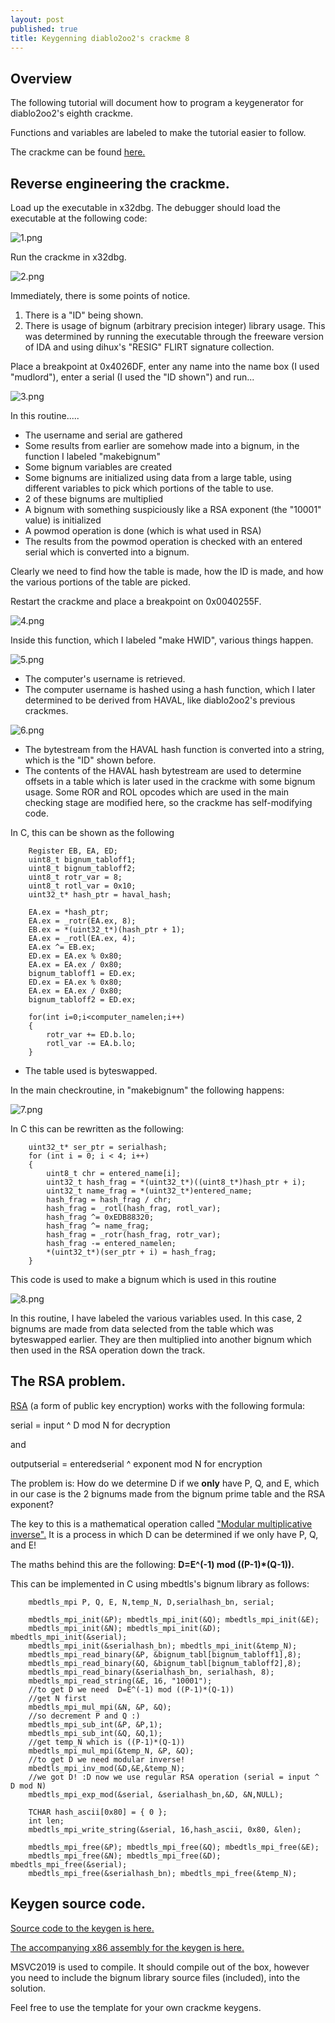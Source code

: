```yaml
---
layout: post
published: true
title: Keygenning diablo2oo2's crackme 8
---
```

## Overview

The following tutorial will document how to program a keygenerator for diablo2oo2's
eighth crackme.

Functions and variables are labeled to make the tutorial easier to follow.

The crackme can be found [here.](https://github.com/mudlord/crackme_solutions/blob/master/crackmes/d2k2_crackme8.zip)


## Reverse engineering the crackme.

Load up the executable in x32dbg. 
The debugger should load the executable at the following code:

![1.png]({{site.baseurl}}/images/crackme8/1.PNG)

Run the crackme in x32dbg.

![2.png]({{site.baseurl}}/images/crackme8/2.PNG)

Immediately, there is some points of notice.

1. There is a "ID" being shown.
2. There is usage of bignum (arbitrary precision integer) library usage. This was determined by
running the executable through the freeware version of IDA and using dihux's "RESIG" FLIRT signature
collection.

Place a breakpoint at 0x4026DF, enter any name into the name box (I used "mudlord"), enter a serial
(I used the "ID shown") and run...

![3.png]({{site.baseurl}}/images/crackme8/3.PNG)

In this routine.....
* The username and serial are gathered
* Some results from earlier are somehow made into a bignum, in the function I labeled "makebignum"
* Some bignum variables are created
* Some bignums are initialized using data from a large table, using different variables to pick 
which portions of the table to use.
* 2 of these bignums are multiplied
* A bignum with something suspiciously like a RSA exponent (the "10001" value) is initialized
* A powmod operation is done (which is what used in RSA)
* The results from the powmod operation is checked with an entered serial which is converted into
a bignum.

Clearly we need to find how the table is made, how the ID is made, and how the various portions of
the table are picked.

Restart the crackme and place a breakpoint on 0x0040255F.

![4.png]({{site.baseurl}}/images/crackme8/4.PNG)

Inside this function, which I labeled "make HWID", various things happen.

![5.png]({{site.baseurl}}/images/crackme8/5.PNG)

* The computer's username is retrieved.
* The computer username is hashed using a hash function, which I later determined to be derived from HAVAL, like diablo2oo2's previous crackmes.

![6.png]({{site.baseurl}}/images/crackme8/6.PNG)

* The bytestream from the HAVAL hash function is converted into a string, which is the "ID" shown before.
* The contents of the HAVAL hash bytestream are used to determine offsets in a table which is later
used in the crackme with some bignum usage. Some ROR and ROL opcodes which are used in the main checking stage are modified here, so the crackme has self-modifying code.

In C, this can be shown as the following

```
    Register EB, EA, ED;
	uint8_t bignum_tabloff1;
	uint8_t bignum_tabloff2;
	uint8_t rotr_var = 8;
	uint8_t rotl_var = 0x10;
	uint32_t* hash_ptr = haval_hash;

	EA.ex = *hash_ptr;
	EA.ex = _rotr(EA.ex, 8);
	EB.ex = *(uint32_t*)(hash_ptr + 1);
	EA.ex = _rotl(EA.ex, 4);
	EA.ex ^= EB.ex;
	ED.ex = EA.ex % 0x80;
	EA.ex = EA.ex / 0x80;
	bignum_tabloff1 = ED.ex;
	ED.ex = EA.ex % 0x80;
	EA.ex = EA.ex / 0x80;
	bignum_tabloff2 = ED.ex;

	for(int i=0;i<computer_namelen;i++)
	{
		rotr_var += ED.b.lo;
		rotl_var -= EA.b.lo;
	}
```

* The table used is byteswapped.

In the main checkroutine, in "makebignum" the following happens:

![7.png]({{site.baseurl}}/images/crackme8/7.PNG)

In C this can be rewritten as the following:

```
	uint32_t* ser_ptr = serialhash;
	for (int i = 0; i < 4; i++)
	{
		uint8_t chr = entered_name[i];
		uint32_t hash_frag = *(uint32_t*)((uint8_t*)hash_ptr + i);
		uint32_t name_frag = *(uint32_t*)entered_name;
		hash_frag = hash_frag / chr;
		hash_frag = _rotl(hash_frag, rotl_var);
		hash_frag ^= 0xEDB88320;
		hash_frag ^= name_frag;
		hash_frag = _rotr(hash_frag, rotr_var);
		hash_frag -= entered_namelen;
		*(uint32_t*)(ser_ptr + i) = hash_frag;
	}
```

This code is used to make a bignum which is used in this routine 

![8.png]({{site.baseurl}}/images/crackme8/8.PNG)

In this routine, I have labeled the various variables used. In this case, 2 bignums are made from data
selected from the table which was byteswapped earlier. They are then multiplied into another bignum which then used in the RSA operation down the track.

## The RSA problem.

[RSA](https://simple.wikipedia.org/wiki/RSA_algorithm) (a form of public key encryption) works with the following formula:

serial = input ^ D mod N for decryption

and 

outputserial = enteredserial ^ exponent mod N for encryption

The problem is: How do we determine D if we **only** have P, Q, and E, which in our case is the 2 bignums made from the bignum prime table and the RSA exponent?

The key to this is a mathematical operation called ["Modular multiplicative inverse".](https://en.wikipedia.org/wiki/Modular_multiplicative_inverse)
It is a process in which D can be determined if we only have P, Q, and E!

The maths behind this are the following:
**D=E^(-1) mod ((P-1)*(Q-1)).**

This can be implemented in C using mbedtls's bignum library as follows:
```
	mbedtls_mpi P, Q, E, N,temp_N, D,serialhash_bn, serial;
	
	mbedtls_mpi_init(&P); mbedtls_mpi_init(&Q); mbedtls_mpi_init(&E);
	mbedtls_mpi_init(&N); mbedtls_mpi_init(&D); mbedtls_mpi_init(&serial);
	mbedtls_mpi_init(&serialhash_bn); mbedtls_mpi_init(&temp_N);
	mbedtls_mpi_read_binary(&P, &bignum_tabl[bignum_tabloff1],8);
	mbedtls_mpi_read_binary(&Q, &bignum_tabl[bignum_tabloff2],8);
	mbedtls_mpi_read_binary(&serialhash_bn, serialhash, 8);
	mbedtls_mpi_read_string(&E, 16, "10001");
	//to get D we need  D=E^(-1) mod ((P-1)*(Q-1))
	//get N first
	mbedtls_mpi_mul_mpi(&N, &P, &Q);
	//so decrement P and Q :)
	mbedtls_mpi_sub_int(&P, &P,1);
	mbedtls_mpi_sub_int(&Q, &Q,1);
	//get temp_N which is ((P-1)*(Q-1))
	mbedtls_mpi_mul_mpi(&temp_N, &P, &Q);
	//to get D we need modular inverse!
	mbedtls_mpi_inv_mod(&D,&E,&temp_N);
	//we got D! :D now we use regular RSA operation (serial = input ^ D mod N)
	mbedtls_mpi_exp_mod(&serial, &serialhash_bn,&D, &N,NULL);

	TCHAR hash_ascii[0x80] = { 0 };
	int len;
	mbedtls_mpi_write_string(&serial, 16,hash_ascii, 0x80, &len);

	mbedtls_mpi_free(&P); mbedtls_mpi_free(&Q); mbedtls_mpi_free(&E);
	mbedtls_mpi_free(&N); mbedtls_mpi_free(&D); mbedtls_mpi_free(&serial);
	mbedtls_mpi_free(&serialhash_bn); mbedtls_mpi_free(&temp_N);
```

## Keygen source code.

[Source code to the keygen is here.](https://github.com/mudlord/crackme_solutions/blob/master/algo/d2k2_crackme08.c)

[The accompanying x86 assembly for the keygen is here.](https://github.com/mudlord/crackme_solutions/blob/master/keygenned/algo/d2k2_crackme08_hash.asm)

MSVC2019 is used to compile. It should compile out of the box, however you need to include the bignum library source files (included), into the solution. 

Feel free to use the template for your own crackme keygens.





